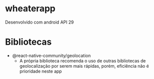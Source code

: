 # wheaterapp

Desenvolvido com android API 29

# Bibliotecas

* @react-native-community/geolocation
  - A própria biblioteca recomenda o uso de outras bibliotecas de geolocalização
por serem mais rápidas, porém, eficiência não é prioridade neste app